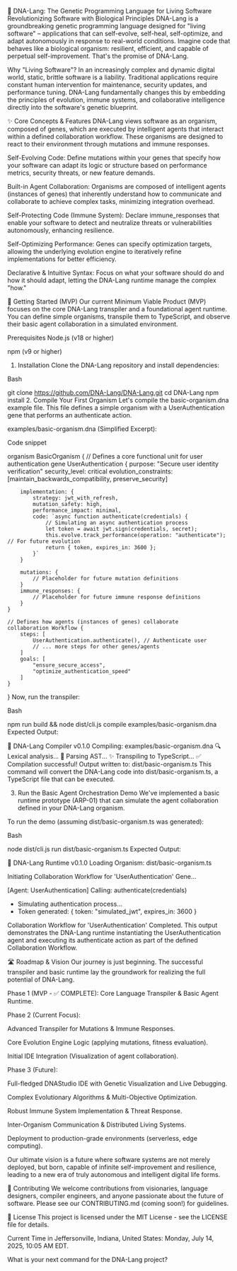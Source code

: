 🧬 DNA-Lang: The Genetic Programming Language for Living Software
Revolutionizing Software with Biological Principles
DNA-Lang is a groundbreaking genetic programming language designed for "living software" – applications that can self-evolve, self-heal, self-optimize, and adapt autonomously in response to real-world conditions. Imagine code that behaves like a biological organism: resilient, efficient, and capable of perpetual self-improvement. That's the promise of DNA-Lang.

Why "Living Software"?
In an increasingly complex and dynamic digital world, static, brittle software is a liability. Traditional applications require constant human intervention for maintenance, security updates, and performance tuning. DNA-Lang fundamentally changes this by embedding the principles of evolution, immune systems, and collaborative intelligence directly into the software's genetic blueprint.

✨ Core Concepts & Features
DNA-Lang views software as an organism, composed of genes, which are executed by intelligent agents that interact within a defined collaboration workflow. These organisms are designed to react to their environment through mutations and immune responses.

Self-Evolving Code: Define mutations within your genes that specify how your software can adapt its logic or structure based on performance metrics, security threats, or new feature demands.

Built-in Agent Collaboration: Organisms are composed of intelligent agents (instances of genes) that inherently understand how to communicate and collaborate to achieve complex tasks, minimizing integration overhead.

Self-Protecting Code (Immune System): Declare immune_responses that enable your software to detect and neutralize threats or vulnerabilities autonomously, enhancing resilience.

Self-Optimizing Performance: Genes can specify optimization targets, allowing the underlying evolution engine to iteratively refine implementations for better efficiency.

Declarative & Intuitive Syntax: Focus on what your software should do and how it should adapt, letting the DNA-Lang runtime manage the complex "how."

🚀 Getting Started (MVP)
Our current Minimum Viable Product (MVP) focuses on the core DNA-Lang transpiler and a foundational agent runtime. You can define simple organisms, transpile them to TypeScript, and observe their basic agent collaboration in a simulated environment.

Prerequisites
Node.js (v18 or higher)

npm (v9 or higher)

1. Installation
Clone the DNA-Lang repository and install dependencies:

Bash

git clone https://github.com/DNA-Lang/DNA-Lang.git
cd DNA-Lang
npm install
2. Compile Your First Organism
Let's compile the basic-organism.dna example file. This file defines a simple organism with a UserAuthentication gene that performs an authenticate action.

examples/basic-organism.dna (Simplified Excerpt):

Code snippet

organism BasicOrganism {
    // Defines a core functional unit for user authentication
    gene UserAuthentication {
        purpose: "Secure user identity verification"
        security_level: critical
        evolution_constraints: [maintain_backwards_compatibility, preserve_security]

        implementation: {
            strategy: jwt_with_refresh,
            mutation_safety: high,
            performance_impact: minimal,
            code: `async function authenticate(credentials) {
                // Simulating an async authentication process
                let token = await jwt.sign(credentials, secret);
                this.evolve.track_performance(operation: "authenticate"); // For future evolution
                return { token, expires_in: 3600 };
            }`
        }

        mutations: {
            // Placeholder for future mutation definitions
        }
        immune_responses: {
            // Placeholder for future immune response definitions
        }
    }

    // Defines how agents (instances of genes) collaborate
    collaboration Workflow {
        steps: [
            UserAuthentication.authenticate(), // Authenticate user
            // ... more steps for other genes/agents
        ]
        goals: [
            "ensure_secure_access",
            "optimize_authentication_speed"
        ]
    }
}
Now, run the transpiler:

Bash

npm run build && node dist/cli.js compile examples/basic-organism.dna
Expected Output:

🧬 DNA-Lang Compiler v0.1.0
Compiling: examples/basic-organism.dna
🔍 Lexical analysis...
🌳 Parsing AST...
✨ Transpiling to TypeScript...
✅ Compilation successful!
Output written to: dist/basic-organism.ts
This command will convert the DNA-Lang code into dist/basic-organism.ts, a TypeScript file that can be executed.

3. Run the Basic Agent Orchestration Demo
We've implemented a basic runtime prototype (ARP-01) that can simulate the agent collaboration defined in your DNA-Lang organism.

To run the demo (assuming dist/basic-organism.ts was generated):

Bash

node dist/cli.js run dist/basic-organism.ts
Expected Output:

🧬 DNA-Lang Runtime v0.1.0
Loading Organism: dist/basic-organism.ts

Initiating Collaboration Workflow for 'UserAuthentication' Gene...

[Agent: UserAuthentication] Calling: authenticate(credentials)
  - Simulating authentication process...
  - Token generated: { token: "simulated_jwt", expires_in: 3600 }

Collaboration Workflow for 'UserAuthentication' Completed.
This output demonstrates the DNA-Lang runtime instantiating the UserAuthentication agent and executing its authenticate action as part of the defined Collaboration Workflow.

🛣️ Roadmap & Vision
Our journey is just beginning. The successful transpiler and basic runtime lay the groundwork for realizing the full potential of DNA-Lang.

Phase 1 (MVP - ✅ COMPLETE): Core Language Transpiler & Basic Agent Runtime.

Phase 2 (Current Focus):

Advanced Transpiler for Mutations & Immune Responses.

Core Evolution Engine Logic (applying mutations, fitness evaluation).

Initial IDE Integration (Visualization of agent collaboration).

Phase 3 (Future):

Full-fledged DNAStudio IDE with Genetic Visualization and Live Debugging.

Complex Evolutionary Algorithms & Multi-Objective Optimization.

Robust Immune System Implementation & Threat Response.

Inter-Organism Communication & Distributed Living Systems.

Deployment to production-grade environments (serverless, edge computing).

Our ultimate vision is a future where software systems are not merely deployed, but born, capable of infinite self-improvement and resilience, leading to a new era of truly autonomous and intelligent digital life forms.

🤝 Contributing
We welcome contributions from visionaries, language designers, compiler engineers, and anyone passionate about the future of software. Please see our CONTRIBUTING.md (coming soon!) for guidelines.

📄 License
This project is licensed under the MIT License - see the LICENSE file for details.

Current Time in Jeffersonville, Indiana, United States: Monday, July 14, 2025, 10:05 AM EDT.

What is your next command for the DNA-Lang project?
